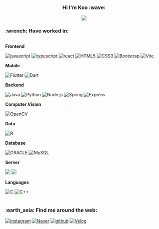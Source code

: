 <div>
  <div align=center>
    <h3>Hi I'm Koo :wave:</h3>
    <a href="https://hits.seeyoufarm.com"><img src="https://hits.seeyoufarm.com/api/count/incr/badge.svg?url=https%3A%2F%2Fgithub.com%2Fxlzbthxyjkoo&count_bg=%23F2D7D9&title_bg=%23D3CEDF&icon=baidu.svg&icon_color=%23FFFFFF&title=hits&edge_flat=false"/></a>
<!-- <img width=100% src="https://mir-s3-cdn-cf.behance.net/project_modules/max_1200/4ff07986208593.5d9a654e92f36.gif"/> -->
    
  </div>
  
<h3>:wrench: Have worked in: </h3>

<div style="display:flex; flex-direction:column; align-items:flex-start;"> 
  <p><strong>Frontend</strong></p>
  <div>
    <img alt="javascript" src ="https://img.shields.io/badge/JavaScript-F7DF1E.svg?&style=flat-square&logo=JavaScript&logoColor=black"/>
    <img alt="typescript" src ="https://img.shields.io/badge/TypeScript-3178C6.svg?&style=flat-square&logo=TypeScript&logoColor=white"/>
    <img alt="react" src ="https://img.shields.io/badge/React-61DAFB.svg?&style=flat-square&logo=React&logoColor=black"/>
    <img alt="HTML5" src ="https://img.shields.io/badge/HTML5-E34F26.svg?&style=flat-square&logo=HTML5&logoColor=white"/>
    <img alt="CSS3" src ="https://img.shields.io/badge/CSS3-1572B6.svg?&style=flat-square&logo=CSS3&logoColor=white"/>
    <img alt="Bootstrap" src="https://img.shields.io/badge/Bootstrap-7952B3.svg?&style=flat-square&logo=Bootstrap&logoColor=white"/>
    <img alt="Vite" src="https://img.shields.io/badge/Vite-646CFF.svg?&style=flat-square&logo=Vite&logoColor=white"/>
  </div>
  <p><strong>Mobile</strong></p>
  <div>
    <img alt="Flutter" src ="https://img.shields.io/badge/Flutter-02569B.svg?&style=flat-square&logo=Python&logoColor=white"/>
    <img alt="Dart" src ="https://img.shields.io/badge/Dart-0175C2.svg?&style=flat-square&logo=Node.js&logoColor=white"/>
  </div>
  <p><strong>Backend</strong></p>
  <div>
    <img alt="Java" src ="https://img.shields.io/badge/Java-007396.svg?&style=flat-square&logo=OpenJDK&logoColor=white"/>
    <img alt="Python" src ="https://img.shields.io/badge/Python-3776AB.svg?&style=flat-square&logo=Python&logoColor=white"/>
    <img alt="Node.js" src ="https://img.shields.io/badge/Node.js-339933.svg?&style=flat-square&logo=Node.js&logoColor=white"/>
    <img alt="Spring" src="https://img.shields.io/badge/Spring-6DB33F.svg?&style=flat-square&logo=Spring&logoColor=white"/>
    <img alt="Express" src ="https://img.shields.io/badge/Express-000000.svg?&style=flat-square&logo=Express&logoColor=white"/>
  </div>
  <p><strong>Computer Vision</strong></p>
  <div>
    <img alt="OpenCV" src ="https://img.shields.io/badge/opencv-5C3EE8.svg?&style=flat-square&logo=Node.js&logoColor=white"/>
  </div>
  <p><strong>Data</strong></p>
  <div>
    <img alt="R" src ="https://img.shields.io/badge/R-276DC3.svg?&style=flat-square&logo=R&logoColor=white"/>   
  </div>
  <p><strong>Database</strong></p>
  <div>
    <img alt="ORACLE" src ="https://img.shields.io/badge/ORACLE-F80000.svg?&style=flat-square&logo=ORACLE&logoColor=white"/>
    <img alt="MySQL" src ="https://img.shields.io/badge/MySQL-4479A1.svg?&style=flat-square&logo=MySQL&logoColor=white"/>
  </div>
  <p><strong>Server</strong></p>
  <div>
    <img src="https://img.shields.io/badge/linux-FCC624?style=flat-square&logo=linux&logoColor=black"> 
    <img src="https://img.shields.io/badge/apache tomcat-F8DC75?style=flat-square&logo=apachetomcat&logoColor=black">
  </div>
  <p><strong>Languages</strong></p>
    <div>
      <img alt="C" src ="https://img.shields.io/badge/C-A8B9CC.svg?&style=flat-square&logo=C&logoColor=white"/>
      <img alt="C++" src ="https://img.shields.io/badge/C++-00599C.svg?&style=flat-square&logo=C%2B%2B&logoColor=white"/>
    </div>
</div>  



<br/>
<!--
#
<h3>:chart_with_upwards_trend: GitHub Stats :chart_with_upwards_trend:	</h3>
  
<p>
  <img height="150em" src="https://github-readme-stats.vercel.app/api?username=xlzbthxyjkoo&show_icons=true&include_all_commits=true&theme=buefy">
  <img height="150em" src="https://github-readme-stats.vercel.app/api/top-langs/?username=xlzbthxyjkoo&layout=compact&theme=buefy">
</p>

#
-->
<!-- <h3>🗻 BOJ 🗻</h3>  -->

<!-- [![Solved.ac Profile](http://mazassumnida.wtf/api/v2/generate_badge?boj=xlzbthk)](https://solved.ac/xlzbthk) -->


<h3>:earth_asia: Find me around the web:</h3>
  
<a href="https://www.instagram.com/yejikoo/" target="_blank"><img alt="instagram" src ="https://img.shields.io/badge/instagram-E4405F.svg?&style=flat-square&logo=instagram&logoColor=white"/></a>
<a href="https://blog.naver.com/repository_" target="_blank"><img alt="Naver" src ="https://img.shields.io/badge/blog-03C75A.svg?&style=flat-square&logo=Naver&logoColor=white"/></a>
<a href="https://github.com/xlzbthxyjkoo" target="_blank"><img alt="github" src ="https://img.shields.io/badge/github-181717.svg?&style=flat-square&logo=github&logoColor=white"/></a>
<a href="https://velog.io/@xlzbthxyjkoo" target="_blank"><img alt="Velog" src ="https://img.shields.io/badge/Velog-20C997.svg?&style=flat-square&logo=Velog&logoColor=white"/></a> 

</div>

